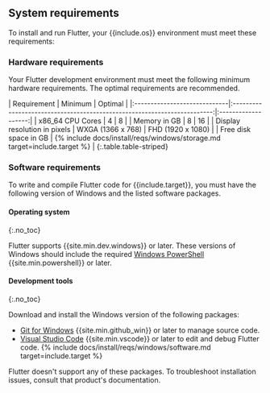 ## System requirements

To install and run Flutter,
your {{include.os}} environment must meet these requirements:

### Hardware requirements

Your Flutter development environment must meet the following minimum hardware
requirements. The optimal requirements are recommended.

<div class="table-wrapper" markdown="1">
|     Requirement              |                                    Minimum                               |      Optimal        |
|:-----------------------------|:------------------------------------------------------------------------:|:-------------------:|
| x86_64 CPU Cores             | 4                                                                        | 8                   |
| Memory in GB                 | 8                                                                        | 16                  |
| Display resolution in pixels | WXGA (1366 x 768)                                                        | FHD (1920 x 1080)   |
| Free disk space in GB        | {% include docs/install/reqs/windows/storage.md target=include.target %} |
{:.table.table-striped}
</div>

### Software requirements

To write and compile Flutter code for {{include.target}},
you must have the following version of Windows and the listed
software packages.

#### Operating system
{:.no_toc}

Flutter supports {{site.min.dev.windows}} or later.
These versions of Windows should include the required
[Windows PowerShell][] {{site.min.powershell}} or later.

#### Development tools
{:.no_toc}

Download and install the Windows version of the following packages:

- [Git for Windows][] {{site.min.github_win}} or later to manage source code.
- [Visual Studio Code][] {{site.min.vscode}} or later
  to edit and debug Flutter code.
{% include docs/install/reqs/windows/software.md target=include.target %}

Flutter doesn't support any of these packages.
To troubleshoot installation issues, consult that product's documentation.

[Visual Studio Code]: https://code.visualstudio.com/docs/setup/windows
[Windows PowerShell]: https://docs.microsoft.com/powershell/scripting/install/installing-windows-powershell
[Git for Windows]: https://gitforwindows.org/
